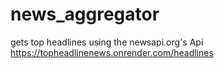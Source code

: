 # news_aggregator
gets top headlines using the newsapi.org's Api
https://topheadlinenews.onrender.com/headlines
